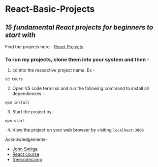 # React-Basic-Projects
## <i>15 fundamental React projects for beginners to start with</i>

Find the projects here - <a href="https://react-projects.netlify.app/" target="__blank">React Projects </a>

### To run my projects, clone them into your system and then -
1. cd into the respective project name. Ex -
``` 
cd tours 
```
2. Open VS code terminal and run the following command to install all dependencies - 
```
npm install 
```
3. Start the project by - 
```
npm start
```
4. View the project on your web browser by visiting `localhost:3000`
 
Acknowledgements-
- [John Smilga](https://johnsmilga.com)
- <a href="https://www.youtube.com/watch?v=4UZrsTqkcW4" target="__blank"> React course </a>
- <a href="https://www.freecodecamp.org/" target="__blank"> freecodecamp </a>
